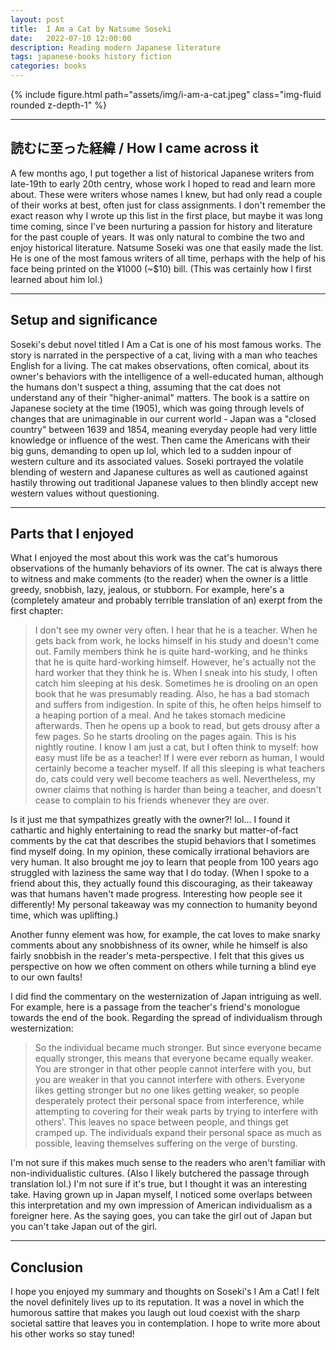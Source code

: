 ```yaml
---
layout: post
title:  I Am a Cat by Natsume Soseki
date:   2022-07-10 12:00:00
description: Reading modern Japanese literature
tags: japanese-books history fiction
categories: books
---
```


<div class="row mt-3">
    <div class="col-sm mt-3 mt-md-0">
        {% include figure.html path="assets/img/i-am-a-cat.jpeg" class="img-fluid rounded z-depth-1" %}
    </div>
</div>

<hr>

## 読むに至った経緯 / How I came across it

A few months ago, I put together a list of historical Japanese writers from late-19th to early 20th centry, whose work I hoped to read and learn more about. These were writers whose names I knew, but had only read a couple of their works at best, often just for class assignments. I don't remember the exact reason why I wrote up this list in the first place, but maybe it was long time coming, since I've been nurturing a passion for history and literature for the past couple of years. It was only natural to combine the two and enjoy historical literature. Natsume Soseki was one that easily made the list. He is one of the most famous writers of all time, perhaps with the help of his face being printed on the ¥1000 (~$10) bill. (This was certainly how I first learned about him lol.) 

<hr>

## Setup and significance

Soseki's debut novel titled I Am a Cat is one of his most famous works. The story is narrated in the perspective of a cat, living with a man who teaches English for a living. The cat makes observations, often comical, about its owner's behaviors with the intelligence of a well-educated human, although the humans don't suspect a thing, assuming that the cat does not understand any of their "higher-animal" matters. The book is a sattire on Japanese society at the time (1905), which was going through levels of changes that are unimaginable in our current world - Japan was a "closed country" between 1639 and 1854, meaning everyday people had very little knowledge or influence of the west.  Then came the Americans with their big guns, demanding to open up lol, which led to a sudden inpour of western culture and its associated values. Soseki portrayed the volatile blending of western and Japanese cultures as well as cautioned against hastily throwing out traditional Japanese values to then blindly accept new western values without questioning. 

<hr>

## Parts that I enjoyed  

What I enjoyed the most about this work was the cat's humorous observations of the humanly behaviors of its owner. The cat is always there to witness and make comments (to the reader) when the owner is a little greedy, snobbish, lazy, jealous, or stubborn. For example, here's a (completely amateur and probably terrible translation of an) exerpt from the first chapter: 

<blockquote>
    I don't see my owner very often. I hear that he is a teacher. When he gets back from work, he locks himself in his study and doesn't come out. Family members think he is quite hard-working, and he thinks that he is quite hard-working himself. However, he's actually not the hard worker that they think he is. When I sneak into his study, I often catch him sleeping at his desk. Sometimes he is drooling on an open book that he was presumably reading. Also, he has a bad stomach and suffers from indigestion. In spite of this, he often helps himself to a heaping portion of a meal. And he takes stomach medicine afterwards. Then he opens up a book to read, but gets drousy after a few pages. So he starts drooling on the pages again. This is his nightly routine. I know I am just a cat, but I often think to myself: how easy must life be as a teacher! If I were ever reborn as human, I would certainly become a teacher myself. If all this sleeping is what teachers do, cats could very well become teachers as well. Nevertheless, my owner claims that nothing is harder than being a teacher, and doesn't cease to complain to his friends whenever they are over. 
</blockquote>

Is it just me that sympathizes greatly with the owner?! lol... I found it cathartic and highly entertaining to read the snarky but matter-of-fact comments by the cat that describes the stupid behaviors that I sometimes find myself doing. In my opinion, these comically irrational behaviors are very human. It also brought me joy to learn that people from 100 years ago struggled with laziness the same way that I do today. (When I spoke to a friend about this, they actually found this discouraging, as their takeaway was that humans haven't made progress. Interesting how people see it differently! My personal takeaway was my connection to humanity beyond time, which was uplifting.) 

Another funny element was how, for example, the cat loves to make snarky comments about any snobbishness of its owner, while he himself is also fairly snobbish in the reader's meta-perspective. I felt that this gives us perspective on how we often comment on others while turning a blind eye to our own faults! 

I did find the commentary on the westernization of Japan intriguing as well.  For example, here is a passage from the teacher's friend's monologue towards the end of the book. Regarding the spread of individualism through westernization:

<blockquote>
    So the individual became much stronger. But since everyone became equally stronger, this means that everyone became equally weaker. You are stronger in that other people cannot interfere with you, but you are weaker in that you cannot interfere with others. Everyone likes getting stronger but no one likes getting weaker, so people desperately protect their personal space from interference, while attempting to covering for their weak parts by trying to interfere with others'. This leaves no space between people, and things get cramped up. The individuals expand their personal space as much as possible, leaving themselves suffering on the verge of bursting. 
</blockquote>

I'm not sure if this makes much sense to the readers who aren't familiar with non-individualistic cultures. (Also I likely butchered the passage through translation lol.) I'm not sure if it's true, but I thought it was an interesting take. Having grown up in Japan myself, I noticed some overlaps between this interpretation and my own impression of American individualism as a foreigner here. As the saying goes, you can take the girl out of Japan but you can't take Japan out of the girl. 

<hr>

## Conclusion

I hope you enjoyed my summary and thoughts on Soseki's I Am a Cat! I felt the novel definitely lives up to its reputation. It was a novel in which the humorous sattire that makes you laugh out loud coexist with the sharp societal sattire that leaves you in contemplation. I hope to write more about his other works so stay tuned!
